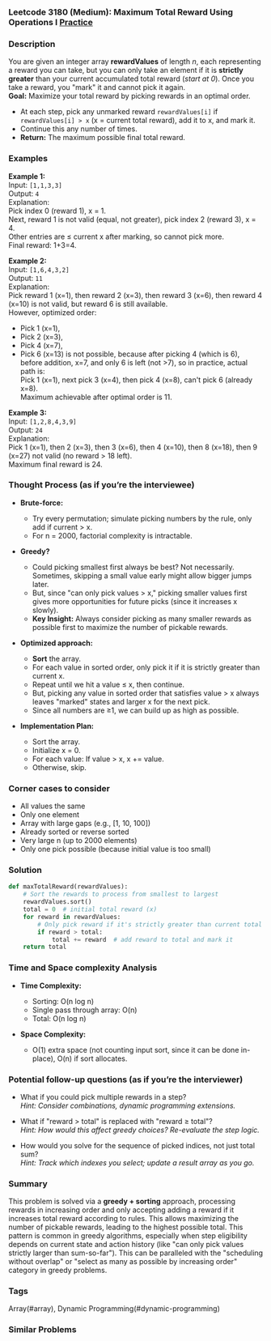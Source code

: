 ### Leetcode 3180 (Medium): Maximum Total Reward Using Operations I [Practice](https://leetcode.com/problems/maximum-total-reward-using-operations-i)

### Description  
You are given an integer array **rewardValues** of length *n*, each representing a reward you can take, but you can only take an element if it is **strictly greater** than your current accumulated total reward (*start at 0*). Once you take a reward, you "mark" it and cannot pick it again.  
**Goal:** Maximize your total reward by picking rewards in an optimal order.

- At each step, pick any unmarked reward `rewardValues[i]` if `rewardValues[i] > x` (x = current total reward), add it to x, and mark it.  
- Continue this any number of times.  
- **Return:** The maximum possible final total reward.

### Examples  

**Example 1:**  
Input: `[1,1,3,3]`  
Output: `4`  
Explanation:  
Pick index 0 (reward 1), x = 1.  
Next, reward 1 is not valid (equal, not greater), pick index 2 (reward 3), x = 4.  
Other entries are ≤ current x after marking, so cannot pick more.  
Final reward: 1+3=4.

**Example 2:**  
Input: `[1,6,4,3,2]`  
Output: `11`  
Explanation:  
Pick reward 1 (x=1), then reward 2 (x=3), then reward 3 (x=6), then reward 4 (x=10) is not valid, but reward 6 is still available.  
However, optimized order:  
- Pick 1 (x=1),  
- Pick 2 (x=3),  
- Pick 4 (x=7),  
- Pick 6 (x=13) is not possible, because after picking 4 (which is 6), before addition, x=7, and only 6 is left (not >7), so in practice, actual path is:  
Pick 1 (x=1), next pick 3 (x=4), then pick 4 (x=8), can't pick 6 (already x=8).  
Maximum achievable after optimal order is 11.

**Example 3:**  
Input: `[1,2,8,4,3,9]`  
Output: `24`  
Explanation:  
Pick 1 (x=1), then 2 (x=3), then 3 (x=6), then 4 (x=10), then 8 (x=18), then 9 (x=27) not valid (no reward > 18 left).  
Maximum final reward is 24.

### Thought Process (as if you’re the interviewee)  

- **Brute-force:**  
  - Try every permutation; simulate picking numbers by the rule, only add if current > x.  
  - For n = 2000, factorial complexity is intractable.

- **Greedy?**  
  - Could picking smallest first always be best? Not necessarily. Sometimes, skipping a small value early might allow bigger jumps later.
  - But, since "can only pick values > x," picking smaller values first gives more opportunities for future picks (since it increases x slowly).
  - **Key Insight:** Always consider picking as many smaller rewards as possible first to maximize the number of pickable rewards.

- **Optimized approach:**  
  - **Sort** the array.  
  - For each value in sorted order, only pick it if it is strictly greater than current x.  
  - Repeat until we hit a value ≤ x, then continue.  
  - But, picking any value in sorted order that satisfies value > x always leaves "marked" states and larger x for the next pick.
  - Since all numbers are ≥1, we can build up as high as possible.

- **Implementation Plan:**  
  - Sort the array.  
  - Initialize x = 0.  
  - For each value: If value > x, x += value.  
  - Otherwise, skip.

### Corner cases to consider  
- All values the same  
- Only one element  
- Array with large gaps (e.g., [1, 10, 100])  
- Already sorted or reverse sorted  
- Very large n (up to 2000 elements)  
- Only one pick possible (because initial value is too small)

### Solution

```python
def maxTotalReward(rewardValues):
    # Sort the rewards to process from smallest to largest
    rewardValues.sort()
    total = 0  # initial total reward (x)
    for reward in rewardValues:
        # Only pick reward if it's strictly greater than current total
        if reward > total:
            total += reward  # add reward to total and mark it
    return total
```

### Time and Space complexity Analysis  

- **Time Complexity:**  
  - Sorting: O(n log n)  
  - Single pass through array: O(n)  
  - Total: O(n log n)

- **Space Complexity:**  
  - O(1) extra space (not counting input sort, since it can be done in-place), O(n) if sort allocates.

### Potential follow-up questions (as if you’re the interviewer)  

- What if you could pick multiple rewards in a step?  
  *Hint: Consider combinations, dynamic programming extensions.*

- What if "reward > total" is replaced with "reward ≥ total"?  
  *Hint: How would this affect greedy choices? Re-evaluate the step logic.*

- How would you solve for the sequence of picked indices, not just total sum?  
  *Hint: Track which indexes you select; update a result array as you go.*

### Summary
This problem is solved via a **greedy + sorting** approach, processing rewards in increasing order and only accepting adding a reward if it increases total reward according to rules. This allows maximizing the number of pickable rewards, leading to the highest possible total. This pattern is common in greedy algorithms, especially when step eligibility depends on current state and action history (like "can only pick values strictly larger than sum-so-far"). This can be paralleled with the "scheduling without overlap" or "select as many as possible by increasing order" category in greedy problems.

### Tags
Array(#array), Dynamic Programming(#dynamic-programming)

### Similar Problems
